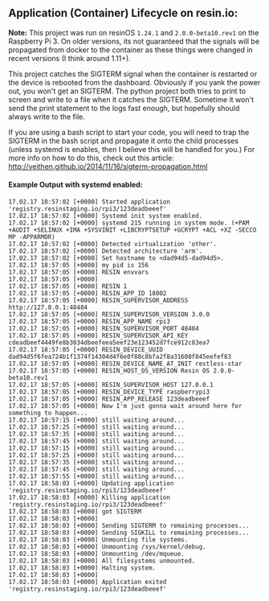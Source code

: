 ## Application (Container) Lifecycle on resin.io:

**Note:** This project was run on resinOS `1.24.1` and `2.0.0-beta10.rev1` on the Raspberry Pi 3. On older versions, its not guaranteed that the signals will be propagated from docker to the container as these things were changed in recent versions (I think around 1.11+).

This project catches the SIGTERM signal when the container is restarted or the device is rebooted from the dashboard. Obviously if you yank the power out, you won't get an SIGTERM. The python project both tries to print to screen and write to a file when it catches the SIGTERM. Sometime it won't send the print statement to the logs fast enough, but hopefully should always write to the file.

If you are using a bash script to start your code, you will need to trap the SIGTERM in the bash script and propagate it onto the child processes (unless systemd is enables, then I believe this will be handled for you.) For more info on how to do this, check out this article: http://veithen.github.io/2014/11/16/sigterm-propagation.html

#### Example Output with systemd enabled:
```
17.02.17 18:57:02 [+0000] Started application 'registry.resinstaging.io/rpi3/123deadbeeef'
17.02.17 18:57:02 [+0000] Systemd init system enabled.
17.02.17 18:57:02 [+0000] systemd 215 running in system mode. (+PAM +AUDIT +SELINUX +IMA +SYSVINIT +LIBCRYPTSETUP +GCRYPT +ACL +XZ -SECCO
MP -APPARMOR)
17.02.17 18:57:02 [+0000] Detected virtualization 'other'.
17.02.17 18:57:02 [+0000] Detected architecture 'arm'.
17.02.17 18:57:02 [+0000] Set hostname to <dad94d5-dad94d5>.
17.02.17 18:57:05 [+0000] my pid is 156
17.02.17 18:57:05 [+0000] RESIN envvars
17.02.17 18:57:05 [+0000]
17.02.17 18:57:05 [+0000] RESIN 1
17.02.17 18:57:05 [+0000] RESIN_APP_ID 18002
17.02.17 18:57:05 [+0000] RESIN_SUPERVISOR_ADDRESS http://127.0.0.1:48484
17.02.17 18:57:05 [+0000] RESIN_SUPERVISOR_VERSION 3.0.0
17.02.17 18:57:05 [+0000] RESIN_APP_NAME rpi3
17.02.17 18:57:05 [+0000] RESIN_SUPERVISOR_PORT 48484
17.02.17 18:57:05 [+0000] RESIN_SUPERVISOR_API_KEY cdeadbeef4449fe8b3034dbeefeea5eef23e123452d7fce912c83ea7
17.02.17 18:57:05 [+0000] RESIN_DEVICE_UUID dad94d5f6fea724b1f1374f14304d4f6e0f88c8bfa2f8a31608f845eefef83
17.02.17 18:57:05 [+0000] RESIN_DEVICE_NAME_AT_INIT restless-star
17.02.17 18:57:05 [+0000] RESIN_HOST_OS_VERSION Resin OS 2.0.0-beta10.rev1
17.02.17 18:57:05 [+0000] RESIN_SUPERVISOR_HOST 127.0.0.1
17.02.17 18:57:05 [+0000] RESIN_DEVICE_TYPE raspberrypi3
17.02.17 18:57:05 [+0000] RESIN_APP_RELEASE 123deadbeeef
17.02.17 18:57:05 [+0000] Now I'm just gonna wait around here for something to happen...
17.02.17 18:57:15 [+0000] still waiting around...
17.02.17 18:57:25 [+0000] still waiting around...
17.02.17 18:57:35 [+0000] still waiting around...
17.02.17 18:57:45 [+0000] still waiting around...
17.02.17 18:57:15 [+0000] still waiting around...
17.02.17 18:57:25 [+0000] still waiting around...
17.02.17 18:57:35 [+0000] still waiting around...
17.02.17 18:57:45 [+0000] still waiting around...
17.02.17 18:57:55 [+0000] still waiting around...
17.02.17 18:58:03 [+0000] Updating application 'registry.resinstaging.io/rpi3/123deadbeeef'
17.02.17 18:58:03 [+0000] Killing application 'registry.resinstaging.io/rpi3/123deadbeeef'
17.02.17 18:58:03 [+0000] got SIGTERM
17.02.17 18:58:03 [+0000]
17.02.17 18:58:03 [+0000] Sending SIGTERM to remaining processes...
17.02.17 18:58:03 [+0000] Sending SIGKILL to remaining processes...
17.02.17 18:58:03 [+0000] Unmounting file systems.
17.02.17 18:58:03 [+0000] Unmounting /sys/kernel/debug.
17.02.17 18:58:03 [+0000] Unmounting /dev/mqueue.
17.02.17 18:58:03 [+0000] All filesystems unmounted.
17.02.17 18:58:03 [+0000] Halting system.
17.02.17 18:58:03 [+0000]
17.02.17 18:58:03 [+0000] Application exited 'registry.resinstaging.io/rpi3/123deadbeeef'
```
